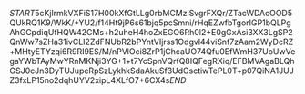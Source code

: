 $START$5cKjlrmkVXFiS17H00kXfGtLLg0rbMCMziSvgrFXQr/ZTacWDAcOOD5QUkRQ1K9/WkK/+YU2/f14Ht9jP6s61bjq5pcSmni/rHqEZwfbTgorIGP1bQLPgAhGCpdiqUfHQW42CMs+h2uheH4hoZxEGO6Rh0l2+E0gGxAsi3XX3LgSP2QnWw7sZHa31ivCLI2ZdFNUbR2bPYntVIjrss1Odgvl44viSnf7zAam2WyDcRZ+MHtyETYzqi6R9RI9ES/M/nPVlOci8ZrP1jChcaUO74Qfu0EfWmH37UoUwVegaYWbTAyMwYRnMKNji3YG+1+t7YcSpnVQrfQ8IQFegRXiq/EFBMVAgaBLQhGSJ0cJn3DyTUJupeRpSzLykhkSdaAkuSf3UdGsctiwTePL0T+p07QiNA1JUJZ3fxLP15no2dqhUYV2xipL4XLfO7+6CX4s$END$